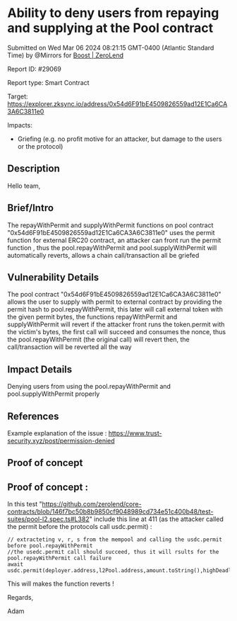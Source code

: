 
# Ability to deny users from repaying and supplying at the Pool contract

Submitted on Wed Mar 06 2024 08:21:15 GMT-0400 (Atlantic Standard Time) by @Mirrors for [Boost | ZeroLend](https://immunefi.com/bounty/zerolend-boost/)

Report ID: #29069

Report type: Smart Contract

Target: https://explorer.zksync.io/address/0x54d6F91bE4509826559ad12E1Ca6CA3A6C3811e0

Impacts:
- Griefing (e.g. no profit motive for an attacker, but damage to the users or the protocol)

## Description
Hello team,

## Brief/Intro
The repayWithPermit and supplyWithPermit functions on pool contract "0x54d6F91bE4509826559ad12E1Ca6CA3A6C3811e0" uses the permit function for external ERC20 contract, an attacker can front run the permit function , thus the pool.repayWithPermit and pool.supplyWithPermit will automatically reverts, allows a chain call/transaction all be griefed 

## Vulnerability Details
The pool contract "0x54d6F91bE4509826559ad12E1Ca6CA3A6C3811e0" allows the user to supply with permit to external contract by providing the permit hash to pool.repayWithPermit, this later will call external token with the given permit bytes, 
the functions repayWithPermit and supplyWithPermit will revert if the attacker front runs the token.permit with the victim's bytes, the first call will succeed and consumes the nonce, thus the pool.repayWithPermit (the original call) will revert then, the call/transaction will be reverted all the way

## Impact Details
Denying users from using the pool.repayWithPermit and pool.supplyWithPermit properly

## References
Example explanation of the issue : https://www.trust-security.xyz/post/permission-denied

        
## Proof of concept
## Proof of concept :

In this test "https://github.com/zerolend/core-contracts/blob/146f7bc50b8b9850cf9048989cd734e51c400b48/test-suites/pool-l2.spec.ts#L382" include this line at 411 (as the attacker called the permit before the protocols call usdc.permit) :


```
// extracteting v, r, s from the mempool and calling the usdc.permit before pool.repayWithPermit
//the usedc.permit call should succeed, thus it will rsults for the pool.repayWithPermit call failure
await usdc.permit(deployer.address,l2Pool.address,amount.toString(),highDeadline,v,r,s);
```

This will makes the function reverts !


Regards,

Adam